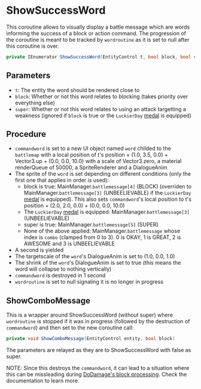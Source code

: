# ShowSuccessWord
This coroutine allows to visually display a battle message which are words informing the success of a block or action command. The progression of the coroutine is meant to be tracked by `wordroutine` as it is set to null after this coroutine is over.

```cs
private IEnumerator ShowSuccessWord(EntityControl t, bool block, bool super)
```

## Parameters

- `t`: The entity the word should be rendered close to
- `block`: Whether or not this word relates to blocking (takes priority over everything else)
- `super`: Whether or not this word relates to using an attack targetting a weakness (ignored if `block` is true or the `LuckierDay` [medal](../../Enums%20and%20IDs/Medal.md) is equipped)

## Procedure

- `commandword` is set to a new UI object named `word` childed to the `battlemap` with a local position of t's position + (1.0, 3.5, 0.0) + Vector3.up + (0.0, 0.0, 10.0) with a scale of Vector3.zero, a material renderQueue of 50000, a SpriteRenderer and a DialogueAnim
- The sprite of the `word` is set depending on different conditions (only the first one that applies in order is used):
    - block is true: MainManager.`battlemessage[4]` (BLOCK) (overriden to MainManager.`battlemessage[3]` (UNBEELIEVABLE) if the `LuckierDay` [medal](../../Enums%20and%20IDs/Medal.md) is equipped). This also sets `commandword`'s local position to t's position + (2.0, 2.0, 0.0) + (0.0, 0.0, 10.0)
    - The `LuckierDay` [medal](../../Enums%20and%20IDs/Medal.md) is equipped: MainManager.`battlemessage[3]` (UNBEELIEVABLE)
    - super is true: MainManager.`battlemessage[5]` (SUPER)
    - None of the above applied: MainManager.`battlemessage` whose index is `combo` (clamped from 0 to 3). 0 is OKAY, 1 is GREAT, 2 is AWESOME and 3 is UNBEELIEVABLE
- A second is yielded
- The targetscale of the `word`'s DialogueAnim is set to (1.0, 0.0, 1.0)
- The shrink of the `word`'s DialogueAnim is set to true (this means the word will collapse to nothing vertically)
- `commandword` is destroyed in 1 second
- `wordroutine` is set to null signaling it is no longer in progress

## ShowComboMessage
This is a wrapper around ShowSuccessWord (without super) where `wordroutine` is stopped if it was in progress (followed by the destruction of `commandword`) and then set to the new coroutine call:

```cs
private void ShowComboMessage(EntityControl entity, bool block)
```
The parameters are relayed as they are to ShowSuccessWord with false as super.

NOTE: Since this destroys the `commandword`, it can lead to a situation where this can be missleading during [DoDamage's block processing](../Damage%20pipeline/DoDamage.md#block-processing). Check the documentation to learn more.
